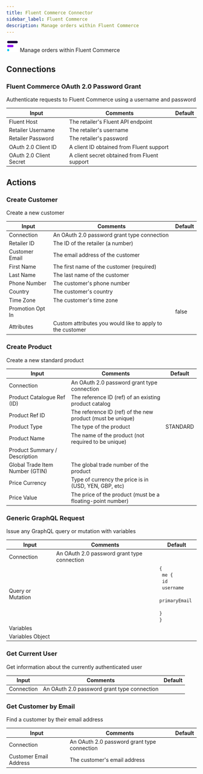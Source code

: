 ```yaml
---
title: Fluent Commerce Connector
sidebar_label: Fluent Commerce
description: Manage orders within Fluent Commerce
---
```


![Fluent Commerce](./assets/fluent-commerce.png#connector-icon)
Manage orders within Fluent Commerce

## Connections

### Fluent Commerce OAuth 2.0 Password Grant

Authenticate requests to Fluent Commerce using a username and password

| Input                   | Comments                                     | Default |
| ----------------------- | -------------------------------------------- | ------- |
| Fluent Host             | The retailer's Fluent API endpoint           |         |
| Retailer Username       | The retailer's username                      |         |
| Retailer Password       | The retailer's password                      |         |
| OAuth 2.0 Client ID     | A client ID obtained from Fluent support     |         |
| OAuth 2.0 Client Secret | A client secret obtained from Fluent support |         |

## Actions

### Create Customer

Create a new customer

| Input            | Comments                                                  | Default |
| ---------------- | --------------------------------------------------------- | ------- |
| Connection       | An OAuth 2.0 password grant type connection               |         |
| Retailer ID      | The ID of the retailer (a number)                         |         |
| Customer Email   | The email address of the customer                         |         |
| First Name       | The first name of the customer (required)                 |         |
| Last Name        | The last name of the customer                             |         |
| Phone Number     | The customer's phone number                               |         |
| Country          | The customer's country                                    |         |
| Time Zone        | The customer's time zone                                  |         |
| Promotion Opt In |                                                           | false   |
| Attributes       | Custom attributes you would like to apply to the customer |         |

### Create Product

Create a new standard product

| Input                           | Comments                                                   | Default  |
| ------------------------------- | ---------------------------------------------------------- | -------- |
| Connection                      | An OAuth 2.0 password grant type connection                |          |
| Product Catalogue Ref (ID)      | The reference ID (ref) of an existing product catalog      |          |
| Product Ref ID                  | The reference ID (ref) of the new product (must be unique) |          |
| Product Type                    | The type of the product                                    | STANDARD |
| Product Name                    | The name of the product (not required to be unique)        |          |
| Product Summary / Description   |                                                            |          |
| Global Trade Item Number (GTIN) | The global trade number of the product                     |          |
| Price Currency                  | Type of currency the price is in (USD, YEN, GBP, etc)      |          |
| Price Value                     | The price of the product (must be a floating-point number) |          |

### Generic GraphQL Request

Issue any GraphQL query or mutation with variables

| Input             | Comments                                    | Default                                                                             |
| ----------------- | ------------------------------------------- | ----------------------------------------------------------------------------------- |
| Connection        | An OAuth 2.0 password grant type connection |                                                                                     |
| Query or Mutation |                                             | <code>{<br /> me {<br /> id<br /> username<br /> primaryEmail<br /> }<br />}</code> |
| Variables         |                                             |                                                                                     |
| Variables Object  |                                             |                                                                                     |

### Get Current User

Get information about the currently authenticated user

| Input      | Comments                                    | Default |
| ---------- | ------------------------------------------- | ------- |
| Connection | An OAuth 2.0 password grant type connection |         |

### Get Customer by Email

Find a customer by their email address

| Input                  | Comments                                    | Default |
| ---------------------- | ------------------------------------------- | ------- |
| Connection             | An OAuth 2.0 password grant type connection |         |
| Customer Email Address | The customer's email address                |         |
